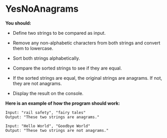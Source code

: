 # YesNoAnagrams

**You should:**

+ Define two strings to be compared as input.

+ Remove any non-alphabetic characters from both strings and convert them to lowercase.

+ Sort both strings alphabetically.

+ Compare the sorted strings to see if they are equal.

+ If the sorted strings are equal, the original strings are anagrams. If not, they are not anagrams.

+ Display the result on the console.


**Here is an example of how the program should work:**

```
Input: "rail safety", "fairy tales"
Output: "These two strings are anagrams."
```
```
Input: "Hello World", "Goodbye World"
Output: "These two strings are not anagrams."
```